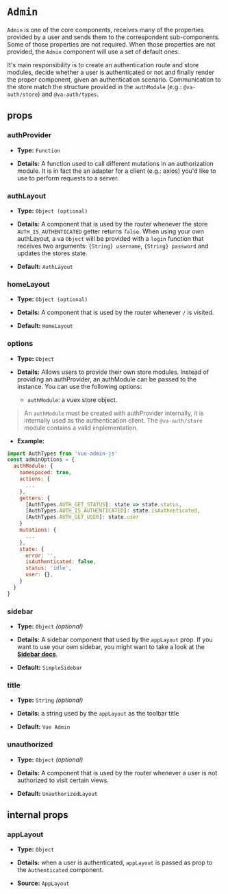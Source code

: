 # `Admin`

`Admin` is one of the core components, receives many of the properties provided by a user and sends them to the correspondent sub-components. Some of those properties are not required. When those properties are not provided, the `Admin` component will use a set of default ones.

It's main responsibility is to create an authentication route and store modules, decide whether a user is authenticated or not and finally render the proper component, given an authentication scenario.
Communication to the store match the structure provided in the `authModule` (e.g.: `@va-auth/store`) and `@va-auth/types`.

## props

### authProvider

+   **Type:** `Function`

+   **Details:** A function used to call different mutations in an authorization module. It is in fact the an adapter for a client (e.g.: axios) you'd like to use to perform requests to a server.

### authLayout

+   **Type:** `Object (optional)`

+   **Details:** A component that is used by the router whenever the store `AUTH_IS_AUTHENTICATED` getter returns `false`. When using your own authLayout, a va `Object` will be provided with a `login` function that receives two arguments: `{String} username`, `{String} password` and updates the stores state.

+   **Default:** `AuthLayout`

### homeLayout

+   **Type:** `Object (optional)`

+   **Details:** A component that is used by the router whenever `/` is visited.

+   **Default:** `HomeLayout`

### options

+   **Type:** `Object`

+   **Details:** Allows users to provide their own store modules. Instead of providing an authProvider, an authModule can be passed to the instance.
You can use the following options:  
    +   `authModule`: a vuex store object.

>   An `authModule` must be created with authProvider internally, it is internally used as the authentication client. The `@va-auth/store` module contains a valid implementation.

+   **Example:**

```js
import AuthTypes from 'vue-admin-js'
const adminOptions = {
  authModule: {
    namespaced: true,
    actions: {
      ...
    },
    getters: {
      [AuthTypes.AUTH_GET_STATUS]: state => state.status,
      [AuthTypes.AUTH_IS_AUTHENTICATED]: state.isAuthenticated,
      [AuthTypes.AUTH_GET_USER]: state.user
    }
    mutations: {
      ...
    },
    state: {
      error: '',
      isAuthenticated: false,
      status: 'idle',
      user: {},
    }
  }
}
```

### sidebar

+   **Type:** `Object` *(optional)*

+   **Details:** A sidebar component that used by the `appLayout` prop. If you want to use your own sidebar, you might want to take a look at the [**Sidebar docs**](../Ui-Components/Sidebar.md).

+   **Default:** `SimpleSidebar`

### title

+   **Type:** `String` *(optional)*

+   **Details:** a string used by the `appLayout` as the toolbar title

+   **Default:** `Vue Admin`

### unauthorized

+   **Type:** `Object` *(optional)*

+   **Details:** A component that is used by the router whenever a user is not authorized to visit certain views.

+   **Default:** `UnauthorizedLayout`

## internal props

### appLayout

+   **Type:** `Object`

+   **Details:** when a user is authenticated, `appLayout` is passed as prop to the `Authenticated` component.  

+   **Source:** `AppLayout`
